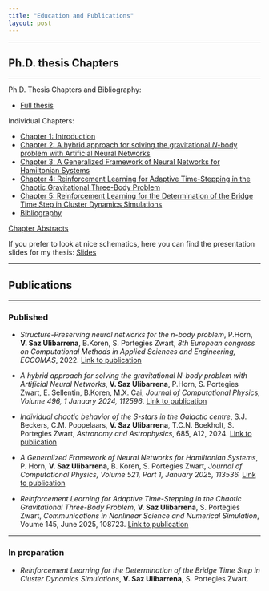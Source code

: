 ```yaml
---
title: "Education and Publications"
layout: post
---
```




---
## Ph.D. thesis Chapters
---

Ph.D. Thesis Chapters and Bibliography:
- [Full thesis](thesis_docs/Thesis.pdf)

Individual Chapters:
- [Chapter 1: Introduction](thesis_docs/Introduction.pdf)
- [Chapter 2: A hybrid approach for solving the gravitational *N*-body problem with Artificial Neural Networks](thesis_docs/Chapter2.pdf)
- [Chapter 3: A Generalized Framework of Neural Networks for Hamiltonian Systems](thesis_docs/Chapter3.pdf)
- [Chapter 4: Reinforcement Learning for Adaptive Time-Stepping in the Chaotic Gravitational Three-Body Problem](thesis_docs/Chapter4.pdf)
- [Chapter 5: Reinforcement Learning for the Determination of the Bridge Time Step in Cluster Dynamics Simulations](thesis_docs/Chapter5.pdf) 
- [Bibliography](thesis_docs/bibliography.pdf)

[Chapter Abstracts](docs/1_1_abstracts.md)

If you prefer to look at nice schematics, here you can find the presentation slides for my thesis: [Slides](docs/ColloquiumSlides_v10.pdf)

---
## Publications
---

### Published

* *Structure-Preserving neural networks for the n-body problem*, P.Horn, **V. Saz Ulibarrena**, B.Koren, S. Portegies Zwart, *8th European congress on Computational Methods in Applied Sciences and Engineering, ECCOMAS*, 2022. [Link to publication](https://research.tue.nl/en/publications/structure-preserving-neural-networks-for-the-n-body-problem)
  
* *A hybrid approach for solving the gravitational N-body problem with Artificial Neural Networks*, **V. Saz Ulibarrena**, P.Horn, S. Portegies Zwart, E. Sellentin, B.Koren, M.X. Cai, *Journal of Computational Physics, Volume 496, 1 January 2024, 112596*. [Link to publication](https://www.sciencedirect.com/science/article/pii/S0021999123006915)
  
* *Individual chaotic behavior of the S-stars in the Galactic centre*, S.J. Beckers, C.M. Poppelaars, **V. Saz Ulibarrena**, T.C.N. Boekholt, S. Portegies Zwart, *Astronomy and Astrophysics*, 685, A12, 2024. [Link to publication](https://www.aanda.org/articles/aa/abs/2024/05/aa48361-23/aa48361-23.html)
  
* *A Generalized Framework of Neural Networks for Hamiltonian Systems*, P. Horn, **V. Saz Ulibarrena**, B. Koren, S. Portegies Zwart, *Journal of Computational Physics, Volume 521, Part 1, January 2025, 113536.* [Link to publication](https://www.sciencedirect.com/science/article/pii/S0021999124007848)

* *Reinforcement Learning for Adaptive Time-Stepping in the Chaotic Gravitational Three-Body Problem*, **V. Saz Ulibarrena**, S. Portegies Zwart, *Communications in Nonlinear Science and Numerical Simulation*, Voume 145, June 2025, 108723. [Link to publication](https://www.sciencedirect.com/science/article/pii/S1007570425001340)

---
### In preparation

* *Reinforcement Learning for the Determination of the Bridge Time Step in Cluster Dynamics Simulations*, **V. Saz Ulibarrena**, S. Portegies Zwart.


